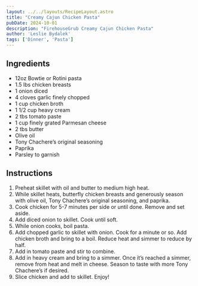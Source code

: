 ```yaml
---
layout: ../../layouts/RecipeLayout.astro
title: "Creamy Cajun Chicken Pasta"
pubDate: 2024-10-01
description: "FirehouseGrub Creamy Cajun Chicken Pasta"
author: 'Leslie Bydalek'
tags: ['Dinner', 'Pasta']
---
```


<h2 class='text-2xl py-4'>Ingredients</h2>
<ul class='list-disc ms-4 ps-4 py-2'>
    <li>12oz Bowtie or Rotini pasta</li>
    <li>1.5 lbs chicken breasts</li>
    <li>1 onion diced</li>
    <li>4 cloves garlic finely chopped</li>
    <li>1 cup chicken broth</li>
    <li>1 1/2 cup heavy cream</li>
    <li>2 tbs tomato paste</li>
    <li>1 cup finely grated Parmesan cheese</li>
    <li>2 tbs butter</li>
    <li>Olive oil</li>
    <li>Tony Chachere’s original seasoning</li>
    <li>Paprika</li>
    <li>Parsley to garnish</li>
</ul>
<h2 class='text-2xl py-4'>Instructions</h2>
<ol class='list-decimal ms-4 ps-4 py-2'>
    <li>Preheat skillet with oil and butter to medium high heat.</li>
    <li>While skillet heats, butterfly chicken breasts and generously season with olive oil, Tony Chachere’s original seasoning, and paprika.</li>
    <li>Cook chicken for 5-7 minutes per side or until done. Remove and set aside.</li>
    <li>Add diced onion to skillet. Cook until soft.</li>
    <li>While onion cooks, boil pasta.</li>
    <li>Add chopped garlic to skillet with onion. Cook for a minute or so. Add chicken broth and bring to a boil. Reduce heat and simmer to reduce by half.
    <li>Add in tomato paste and stir to combine.</li>
    <li>Add in heavy cream and bring to a simmer. Once it’s reached a simmer, remove from heat and melt in cheese. Season to taste with more Tony Chachere’s if desired.</li>
    <li>Slice chicken and add to skillet. Enjoy!</li>
</ol>